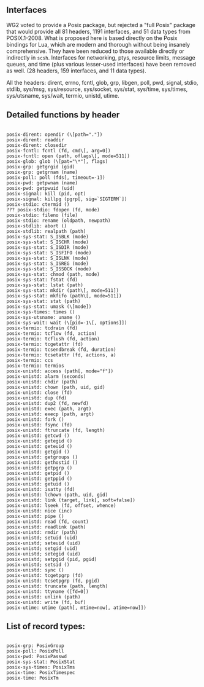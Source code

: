 ## Interfaces

WG2 voted to provide a Posix package, but rejected a "full Posix" package that would provide all 81
headers, 1191 interfaces, and 51 data types from POSIX.1-2008.  What is proposed here is based
directly on the Posix bindings for Lua, which are modern and thorough
without being insanely comprehensive.  They have been reduced to those
available directly or indirectly in `scsh`.
Interfaces for networking, ptys, resource limits,
message queues, and time (plus various lesser-used interfaces) have been removed as well.
(28 headers, 159 interfaces, and 11 data types).

All the headers:  dirent, errno, fcntl, glob, grp, libgen,
poll, pwd, signal, stdio, stdlib, sys/msg, sys/resource, sys/socket,
sys/stat, sys/time, sys/times, sys/utsname, sys/wait,
termio, unistd, utime.

## Detailed functions by header

```

posix-dirent: opendir (\[path="."])
posix-dirent: readdir
posix-dirent: closedir
posix-fcntl: fcntl (fd, cmd\[, arg=0])
posix-fcntl: open (path, oflags\[, mode=511])
posix-glob: glob (\[pat="\*"], flags)
posix-grp: getgrgid (gid)
posix-grp: getgrnam (name)
posix-poll: poll (fds[, timeout=-1])
posix-pwd: getpwnam (name)
posix-pwd: getpwuid (uid)
posix-signal: kill (pid, opt)
posix-signal: killpg (pgrp[, sig=`SIGTERM`])
posix-stdio: ctermid ()
??? posix-stdio: fdopen (fd, mode)
posix-stdio: fileno (file)
posix-stdio: rename (oldpath, newpath)
posix-stdlib: abort ()
posix-stdlib: realpath (path)
posix-sys-stat: S_ISBLK (mode)
posix-sys-stat: S_ISCHR (mode)
posix-sys-stat: S_ISDIR (mode)
posix-sys-stat: S_ISFIFO (mode)
posix-sys-stat: S_ISLNK (mode)
posix-sys-stat: S_ISREG (mode)
posix-sys-stat: S_ISSOCK (mode)
posix-sys-stat: chmod (path, mode)
posix-sys-stat: fstat (fd)
posix-sys-stat: lstat (path)
posix-sys-stat: mkdir (path\[, mode=511])
posix-sys-stat: mkfifo (path\[, mode=511])
posix-sys-stat: stat (path)
posix-sys-stat: umask (\[mode])
posix-sys-times: times ()
posix-sys-utsname: uname ()
posix-sys-wait: wait (\[pid=-1\[, options]])
posix-termio: tcdrain (fd)
posix-termio: tcflow (fd, action)
posix-termio: tcflush (fd, action)
posix-termio: tcgetattr (fd)
posix-termio: tcsendbreak (fd, duration)
posix-termio: tcsetattr (fd, actions, a)
posix-termio: ccs
posix-termio: termios
posix-unistd: access (path[, mode="f"])
posix-unistd: alarm (seconds)
posix-unistd: chdir (path)
posix-unistd: chown (path, uid, gid)
posix-unistd: close (fd)
posix-unistd: dup (fd)
posix-unistd: dup2 (fd, newfd)
posix-unistd: exec (path, argt)
posix-unistd: execp (path, argt)
posix-unistd: fork ()
posix-unistd: fsync (fd)
posix-unistd: ftruncate (fd, length)
posix-unistd: getcwd ()
posix-unistd: getegid ()
posix-unistd: geteuid ()
posix-unistd: getgid ()
posix-unistd: getgroups ()
posix-unistd: gethostid ()
posix-unistd: getpgrp ()
posix-unistd: getpid ()
posix-unistd: getppid ()
posix-unistd: getuid ()
posix-unistd: isatty (fd)
posix-unistd: lchown (path, uid, gid)
posix-unistd: link (target, link[, soft=false])
posix-unistd: lseek (fd, offset, whence)
posix-unistd: nice (inc)
posix-unistd: pipe ()
posix-unistd: read (fd, count)
posix-unistd: readlink (path)
posix-unistd: rmdir (path)
posix-unistd; setuid (uid)
posix-unistd; seteuid (uid)
posix-unistd; setgid (uid)
posix-unistd; setegid (uid)
posix-unistd; setpgid (pid, pgid)
posix-unistd; setsid ()
posix-unistd: sync ()
posix-unistd: tcgetpgrp (fd)
posix-unistd: tcsetpgrp (fd, pgid)
posix-unistd: truncate (path, length)
posix-unistd: ttyname ([fd=0])
posix-unistd: unlink (path)
posix-unistd: write (fd, buf)
posix-utime: utime (path[, mtime=now[, atime=now]])
```

## List of record types:
```

posix-grp: PosixGroup
posix-poll: PosixPoll
posix-pwd: PosixPasswd
posix-sys-stat: PosixStat
posix-sys-times: PosixTms
posix-time: PosixTimespec
posix-time: PosixTm
```